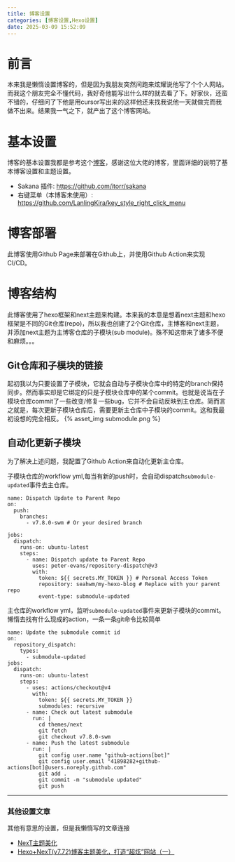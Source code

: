 ```yaml
---
title: 博客设置
categories: [博客设置,Hexo设置]
date: 2025-03-09 15:52:09
---
```



# 前言
本来我是懒惰设置博客的，但是因为我朋友突然间跑来炫耀说他写了个个人网站。而我这个朋友完全不懂代码，我好奇他能写出什么样的就去看了下。好家伙，还蛮不错的，仔细问了下他是用cursor写出来的这样他还来找我说他一天就做完而我做不出来。结果我一气之下，就产出了这个博客网站。
<!-- more -->

# 基本设置
博客的基本设置我都是参考这个[博客](https://kuroha.vip/hexo/next_theme_beautify.html#%E6%9B%B4%E6%8D%A2%E4%B8%BB%E9%A2%98)，感谢这位大佬的博客，里面详细的说明了基本博客设置和主题设置。
- Sakana 插件: https://github.com/itorr/sakana
- 右键菜单（本博客未使用）: https://github.com/LanlingKira/key_style_right_click_menu

# 博客部署
此博客使用Github Page来部署在Github上，并使用Github Action来实现CI/CD。

# 博客结构
此博客使用了hexo框架和next主题来构建。本来我的本意是想着next主题和hexo框架是不同的Git仓库(repo)，所以我也创建了2个Git仓库，主博客和next主题，并添加next主题为主博客仓库的子模块(sub module)。殊不知这带来了诸多不便和麻烦。。。

## Git仓库和子模块的链接
起初我以为只要设置了子模块，它就会自动与子模块仓库中的特定的branch保持同步。然而事实却是它绑定的只是子模块仓库中的某个commit。也就是说当在子模块仓库commit了一些改变/修复一些bug，它并不会自动反映到主仓库。简而言之就是，每次更新子模块仓库后，需要更新主仓库中子模块的commit。这和我最初设想的完全相反。
{% asset_img submodule.png %}

## 自动化更新子模块
为了解决上述问题，我配置了Github Action来自动化更新主仓库。

子模块仓库的workflow yml,每当有新的push时，会自动dispatch`submodule-updated`事件去主仓库。
```
name: Dispatch Update to Parent Repo
on:
  push:
    branches:
      - v7.8.0-swm # Or your desired branch

jobs:
  dispatch:
    runs-on: ubuntu-latest
    steps:
      - name: Dispatch update to Parent Repo
        uses: peter-evans/repository-dispatch@v3
        with:
          token: ${{ secrets.MY_TOKEN }} # Personal Access Token
          repository: seahwm/my-hexo-blog # Replace with your parent repo
          event-type: submodule-updated
```

主仓库的workflow yml，监听`submodule-updated`事件来更新子模块的commit。懒惰去找有什么现成的action，一条一条git命令比较简单
```
name: Update the submodule commit id
on:
  repository_dispatch:
    types:
      - submodule-updated
jobs:
  dispatch:
    runs-on: ubuntu-latest
    steps:
      - uses: actions/checkout@v4
        with:
          token: ${{ secrets.MY_TOKEN }}
          submodules: recursive
      - name: Check out latest submodule
        run: |
          cd themes/next
          git fetch
          git checkout v7.8.0-swm
      - name: Push the latest submodule
        run: |
          git config user.name "github-actions[bot]"
          git config user.email "41898282+github-actions[bot]@users.noreply.github.com"
          git add .
          git commit -m "submodule updated"
          git push
```

---
### 其他设置文章
其他有意思的设置，但是我懒惰写的文章连接
- [NexT主题美化](https://losophy.github.io/post/71afd747.html)
- [Hexo+NexT(v7.72)博客主题美化，打造“超炫”网站（一）](https://marmalade.vip/nextthemebeautify1.html)
